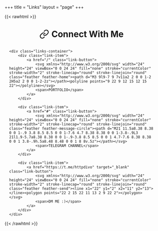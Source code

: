 +++
title = "Links"
layout = "page"
+++

{{< rawhtml >}}
<style>
/* Полностью скрываем заголовок страницы */
.post-title {
    display: none !important;
    visibility: hidden !important;
    height: 0 !important;
    margin: 0 !important;
    padding: 0 !important;
}

/* Скрываем разделитель */
.post hr {
    display: none;
}

.page-header {
    text-align: center;
    margin: 2rem 0;
}

.page-header h1 {
    display: flex;
    align-items: center;
    justify-content: center;
    gap: 0.5rem;
    margin: 0;
}

.page-header svg {
    width: 32px;
    height: 32px;
}
</style>

<div class="wrapper">
    <div class="page-header">
        <h1>
            <svg xmlns="http://www.w3.org/2000/svg" width="24" height="24" viewBox="0 0 24 24" fill="none" stroke="currentColor" stroke-width="2" stroke-linecap="round" stroke-linejoin="round" class="feather feather-link"><path d="M10 13a5 5 0 0 0 7.54.54l3-3a5 5 0 0 0-7.07-7.07l-1.72 1.71"></path><path d="M14 11a5 5 0 0 0-7.54-.54l-3 3a5 5 0 0 0 7.07 7.07l1.71-1.71"></path></svg>
            Connect With Me
        </h1>
    </div>

    <div class="links-container">
        <div class="link-item">
            <a href="/" class="link-button">
                <svg xmlns="http://www.w3.org/2000/svg" width="24" height="24" viewBox="0 0 24 24" fill="none" stroke="currentColor" stroke-width="2" stroke-linecap="round" stroke-linejoin="round" class="feather feather-home"><path d="M3 9l9-7 9 7v11a2 2 0 0 1-2 2H5a2 2 0 0 1-2-2z"></path><polyline points="9 22 9 12 15 12 15 22"></polyline></svg>
                <span>PORTFOLIO</span>
            </a>
        </div>
        
        <div class="link-item">
            <a href="#" class="link-button">
                <svg xmlns="http://www.w3.org/2000/svg" width="24" height="24" viewBox="0 0 24 24" fill="none" stroke="currentColor" stroke-width="2" stroke-linecap="round" stroke-linejoin="round" class="feather feather-message-circle"><path d="M21 11.5a8.38 8.38 0 0 1-.9 3.8 8.5 8.5 0 0 1-7.6 4.7 8.38 8.38 0 0 1-3.8-.9L3 21l1.9-5.7a8.38 8.38 0 0 1-.9-3.8 8.5 8.5 0 0 1 4.7-7.6 8.38 8.38 0 0 1 3.8-.9h.5a8.48 8.48 0 0 1 8 8v.5z"></path></svg>
                <span>TELEGRAM CHANNEL</span>
            </a>
        </div>
        
        <div class="link-item">
            <a href="https://t.me/httpdivo" target="_blank" class="link-button">
                <svg xmlns="http://www.w3.org/2000/svg" width="24" height="24" viewBox="0 0 24 24" fill="none" stroke="currentColor" stroke-width="2" stroke-linecap="round" stroke-linejoin="round" class="feather feather-send"><line x1="22" y1="2" x2="11" y2="13"></line><polygon points="22 2 15 22 11 13 2 9 22 2"></polygon></svg>
                <span>DM ME :)</span>
            </a>
        </div>
    </div>
</div>

<style>
.wrapper {
    padding: 0 15px;
}

.links-container {
    display: flex;
    flex-direction: column;
    gap: 1.5rem;
    margin: 2rem auto;
    max-width: 600px;
}

.link-item {
    width: 100%;
}

.link-button {
    display: flex;
    align-items: center;
    justify-content: center;
    gap: 1rem;
    text-decoration: none;
    padding: 1.2rem;
    border-radius: 12px;
    background: var(--background-secondary);
    color: var(--primary);
    font-weight: 600;
    transition: all 0.3s ease;
    border: 2px solid var(--border);
}

.link-button:hover {
    transform: translateY(-4px);
    box-shadow: 0 4px 12px rgba(0, 0, 0, 0.1);
    background: var(--background);
}

.link-button svg {
    width: 24px;
    height: 24px;
}

@keyframes bounce {
    0%, 20%, 50%, 80%, 100% {
        transform: translateY(0);
    }
    40% {
        transform: translateY(-4px);
    }
    60% {
        transform: translateY(-2px);
    }
}

.link-button:hover {
    animation: bounce 0.8s ease;
}
</style>
{{< /rawhtml >}}